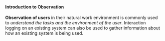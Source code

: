 <link rel="stylesheet" href="{{baseUrl}}/book/css/textbook.css">

<div class="website-content">

#### Introduction to Observation

<div id="main">

**Observation of users** in their natural work environment is commonly used to _understand the tasks and the environment of the user_. Interaction logging on an existing system can also be used to gather information about how an existing system is being used.

<p/>

<!-- extras ------------------------------------------------------------------------------------ -->

<panel header=":paperclip: Extras" expandable type="seamless" expanded>

  <panel header=":mortar_board: Learning Outcomes" expandable type="seamless">
    <include src="exercises.md" />
  </panel>

  <panel header=":package: Resources" expandable type="seamless">
    <include src="resources.md" />
  </panel>

  <panel header=":laughing: Humor" expandable type="seamless">
    <include src="humor.md" />
  </panel>

</panel>

</div>
</div>
